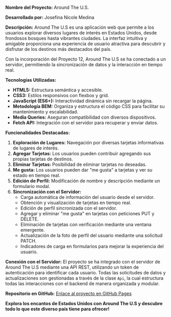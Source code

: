 **Nombre del Proyecto:** Around The U.S.

**Desarrollado por:** Josefina Nicole Medina

**Descripción:**
Around The U.S es una aplicación web que permite a los usuarios explorar diversos lugares de interés en Estados Unidos, desde frondosos bosques hasta vibrantes ciudades. La interfaz intuitiva y amigable proporciona una experiencia de usuario atractiva para descubrir y disfrutar de los destinos más destacados del país.

Con la incorporación del Proyecto 12, Around The U.S se ha conectado a un servidor, permitiendo la sincronización de datos y la interacción en tiempo real.

**Tecnologías Utilizadas:**
- **HTML5:** Estructura semántica y accesible.
- **CSS3:** Estilos responsivos con flexbox y grid.
- **JavaScript (ES6+):** Interactividad dinámica sin recargar la página.
- **Metodología BEM:** Organiza y estructura el código CSS para facilitar su mantenimiento y escalabilidad.
- **Media Queries:** Aseguran compatibilidad con diversos dispositivos.
- **Fetch API:** Integración con el servidor para recuperar y enviar datos.

**Funcionalidades Destacadas:**

1. **Exploración de Lugares:** Navegación por diversas tarjetas informativas de lugares de interés.
2. **Agregar Tarjetas:** Los usuarios pueden contribuir agregando sus propias tarjetas de destinos.
3. **Eliminar Tarjetas:** Posibilidad de eliminar tarjetas no deseadas.
4. **Me gusta:** Los usuarios pueden dar "me gusta" a tarjetas y ver su estado en tiempo real.
5. **Edición de Perfil:** Modificación de nombre y descripción mediante un formulario modal.
6. **Sincronización con el Servidor:**
   - Carga automática de información del usuario desde el servidor.
   - Obtención y visualización de tarjetas en tiempo real.
   - Edición de perfil sincronizada con el servidor.
   - Agregar y eliminar "me gusta" en tarjetas con peticiones PUT y DELETE.
   - Eliminación de tarjetas con verificación mediante una ventana emergente.
   - Actualización de la foto de perfil del usuario mediante una solicitud PATCH.
   - Indicadores de carga en formularios para mejorar la experiencia del usuario.

**Conexión con el Servidor:**
El proyecto se ha integrado con el servidor de Around The U.S mediante una API REST, utilizando un token de autenticación para identificar cada usuario. Todas las solicitudes de datos y actualizaciones son gestionadas a través de la clase `Api`, la cual estructura todas las interacciones con el backend de manera organizada y modular.

**Repositorio en GitHub:**
[Enlace al proyecto en GitHub Pages](https://nikittty.github.io/web_project_around/)

**Explora los encantos de Estados Unidos con Around The U.S y descubre todo lo que este diverso país tiene para ofrecer!**


